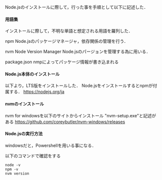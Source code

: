 Node.jsのインストールに際して，行った事を手順として以下に記述した．

#### 用語集
インストールに際して，不明な単語と想定される用語を羅列した．

npm
    Node.jsのパッケージマネージャ，依存関係の管理を行う．
    
nvm
    Node Version Manager  Node.jsのパージョンを管理する為に用いる．

package.json
    nmpによってパッケージ情報が書き込まれる

#### Node.js本体のインストール
以下より，LTS版をインストールした．
Node.jsをインストールするとnpmが付属する．
https://nodejs.org/ja



#### nvmのインストール
nvm for windowsを以下のサイトからインストール
"nvm-setup.exe"と記述がある
https://github.com/coreybutler/nvm-windows/releases



#### Node.jsの実行方法
windowsだと，Powershellを用いる事になる．

以下のコマンドで確認をする

```
node -v
npm -v
nvm version
```



